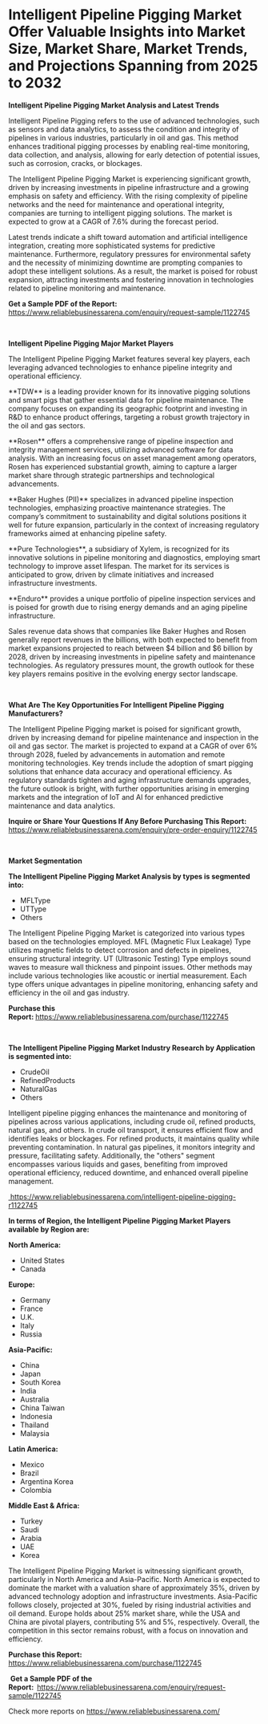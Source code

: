 <p><h1>Intelligent Pipeline Pigging Market Offer Valuable Insights into Market Size, Market Share, Market Trends, and Projections Spanning from 2025 to 2032</h1></p><p><strong>Intelligent Pipeline Pigging Market Analysis and Latest Trends</strong></p>
<p><p>Intelligent Pipeline Pigging refers to the use of advanced technologies, such as sensors and data analytics, to assess the condition and integrity of pipelines in various industries, particularly in oil and gas. This method enhances traditional pigging processes by enabling real-time monitoring, data collection, and analysis, allowing for early detection of potential issues, such as corrosion, cracks, or blockages.</p><p>The Intelligent Pipeline Pigging Market is experiencing significant growth, driven by increasing investments in pipeline infrastructure and a growing emphasis on safety and efficiency. With the rising complexity of pipeline networks and the need for maintenance and operational integrity, companies are turning to intelligent pigging solutions. The market is expected to grow at a CAGR of 7.6% during the forecast period. </p><p>Latest trends indicate a shift toward automation and artificial intelligence integration, creating more sophisticated systems for predictive maintenance. Furthermore, regulatory pressures for environmental safety and the necessity of minimizing downtime are prompting companies to adopt these intelligent solutions. As a result, the market is poised for robust expansion, attracting investments and fostering innovation in technologies related to pipeline monitoring and maintenance.</p></p>
<p><strong>Get a Sample PDF of the Report:&nbsp;</strong> <a href="https://www.reliablebusinessarena.com/enquiry/request-sample/1122745?utm_campaign=2217&utm_medium=2&utm_source=Github&utm_content=ia&utm_term=08042025&utm_id=intelligent-pipeline-pigging">https://www.reliablebusinessarena.com/enquiry/request-sample/1122745</a></p>
<p>&nbsp;</p>
<p><strong>Intelligent Pipeline Pigging Major Market Players</strong></p>
<p><p>The Intelligent Pipeline Pigging Market features several key players, each leveraging advanced technologies to enhance pipeline integrity and operational efficiency. </p><p>**TDW** is a leading provider known for its innovative pigging solutions and smart pigs that gather essential data for pipeline maintenance. The company focuses on expanding its geographic footprint and investing in R&D to enhance product offerings, targeting a robust growth trajectory in the oil and gas sectors.</p><p>**Rosen** offers a comprehensive range of pipeline inspection and integrity management services, utilizing advanced software for data analysis. With an increasing focus on asset management among operators, Rosen has experienced substantial growth, aiming to capture a larger market share through strategic partnerships and technological advancements.</p><p>**Baker Hughes (PII)** specializes in advanced pipeline inspection technologies, emphasizing proactive maintenance strategies. The company’s commitment to sustainability and digital solutions positions it well for future expansion, particularly in the context of increasing regulatory frameworks aimed at enhancing pipeline safety.</p><p>**Pure Technologies**, a subsidiary of Xylem, is recognized for its innovative solutions in pipeline monitoring and diagnostics, employing smart technology to improve asset lifespan. The market for its services is anticipated to grow, driven by climate initiatives and increased infrastructure investments.</p><p>**Enduro** provides a unique portfolio of pipeline inspection services and is poised for growth due to rising energy demands and an aging pipeline infrastructure.</p><p>Sales revenue data shows that companies like Baker Hughes and Rosen generally report revenues in the billions, with both expected to benefit from market expansions projected to reach between $4 billion and $6 billion by 2028, driven by increasing investments in pipeline safety and maintenance technologies. As regulatory pressures mount, the growth outlook for these key players remains positive in the evolving energy sector landscape.</p></p>
<p>&nbsp;</p>
<p><strong>What Are The Key Opportunities For Intelligent Pipeline Pigging Manufacturers?</strong></p>
<p><p>The Intelligent Pipeline Pigging market is poised for significant growth, driven by increasing demand for pipeline maintenance and inspection in the oil and gas sector. The market is projected to expand at a CAGR of over 6% through 2028, fueled by advancements in automation and remote monitoring technologies. Key trends include the adoption of smart pigging solutions that enhance data accuracy and operational efficiency. As regulatory standards tighten and aging infrastructure demands upgrades, the future outlook is bright, with further opportunities arising in emerging markets and the integration of IoT and AI for enhanced predictive maintenance and data analytics.</p></p>
<p><strong>Inquire or Share Your Questions If Any Before Purchasing This Report:</strong> <a href="https://www.reliablebusinessarena.com/enquiry/pre-order-enquiry/1122745?utm_campaign=2217&utm_medium=2&utm_source=Github&utm_content=ia&utm_term=08042025&utm_id=intelligent-pipeline-pigging">https://www.reliablebusinessarena.com/enquiry/pre-order-enquiry/1122745</a></p>
<p>&nbsp;</p>
<p><strong>Market Segmentation</strong></p>
<p><strong>The Intelligent Pipeline Pigging Market Analysis by types is segmented into:</strong></p>
<p><ul><li>MFLType</li><li>UTType</li><li>Others</li></ul></p>
<p><p>The Intelligent Pipeline Pigging Market is categorized into various types based on the technologies employed. MFL (Magnetic Flux Leakage) Type utilizes magnetic fields to detect corrosion and defects in pipelines, ensuring structural integrity. UT (Ultrasonic Testing) Type employs sound waves to measure wall thickness and pinpoint issues. Other methods may include various technologies like acoustic or inertial measurement. Each type offers unique advantages in pipeline monitoring, enhancing safety and efficiency in the oil and gas industry.</p></p>
<p><strong>Purchase this Report:&nbsp;</strong><a href="https://www.reliablebusinessarena.com/purchase/1122745?utm_campaign=2217&utm_medium=2&utm_source=Github&utm_content=ia&utm_term=08042025&utm_id=intelligent-pipeline-pigging">https://www.reliablebusinessarena.com/purchase/1122745</a></p>
<p>&nbsp;</p>
<p><strong>The Intelligent Pipeline Pigging Market Industry Research by Application is segmented into:</strong></p>
<p><ul><li>CrudeOil</li><li>RefinedProducts</li><li>NaturalGas</li><li>Others</li></ul></p>
<p><p>Intelligent pipeline pigging enhances the maintenance and monitoring of pipelines across various applications, including crude oil, refined products, natural gas, and others. In crude oil transport, it ensures efficient flow and identifies leaks or blockages. For refined products, it maintains quality while preventing contamination. In natural gas pipelines, it monitors integrity and pressure, facilitating safety. Additionally, the "others" segment encompasses various liquids and gases, benefiting from improved operational efficiency, reduced downtime, and enhanced overall pipeline management.</p></p>
<p><a href="https://www.reliablebusinessarena.com/intelligent-pipeline-pigging-r1122745?utm_campaign=2217&utm_medium=2&utm_source=Github&utm_content=ia&utm_term=08042025&utm_id=intelligent-pipeline-pigging">&nbsp;https://www.reliablebusinessarena.com/intelligent-pipeline-pigging-r1122745</a></p>
<p><strong>In terms of Region, the Intelligent Pipeline Pigging Market Players available by Region are:</strong></p>
<p>
    <p> <strong> North America: </strong>
        <ul>
            <li>United States</li>
            <li>Canada</li>
        </ul>
        </p> 
    <p> <strong> Europe: </strong>
        <ul>
            <li>Germany</li>
            <li>France</li>
            <li>U.K.</li>
            <li>Italy</li>
            <li>Russia</li>
        </ul>
        </p> 
    <p> <strong> Asia-Pacific: </strong>
        <ul>
            <li>China</li>
            <li>Japan</li>
            <li>South Korea</li>
            <li>India</li>
            <li>Australia</li>
            <li>China Taiwan</li>
            <li>Indonesia</li>
            <li>Thailand</li>
            <li>Malaysia</li>
        </ul>
        </p> 
    <p> <strong> Latin America: </strong>
        <ul>
            <li>Mexico</li>
            <li>Brazil</li>
            <li>Argentina Korea</li>
            <li>Colombia</li>
        </ul>
        </p> 
    <p> <strong> Middle East & Africa: </strong>
        <ul>
            <li>Turkey</li>
            <li>Saudi</li>
            <li>Arabia</li>
            <li>UAE</li>
            <li>Korea</li>
        </ul>
    </p>
    </p>
<p><p>The Intelligent Pipeline Pigging Market is witnessing significant growth, particularly in North America and Asia-Pacific. North America is expected to dominate the market with a valuation share of approximately 35%, driven by advanced technology adoption and infrastructure investments. Asia-Pacific follows closely, projected at 30%, fueled by rising industrial activities and oil demand. Europe holds about 25% market share, while the USA and China are pivotal players, contributing 5% and 5%, respectively. Overall, the competition in this sector remains robust, with a focus on innovation and efficiency.</p></p>
<p><strong>Purchase this Report: </strong><a href="https://www.reliablebusinessarena.com/purchase/1122745?utm_campaign=2217&utm_medium=2&utm_source=Github&utm_content=ia&utm_term=08042025&utm_id=intelligent-pipeline-pigging">https://www.reliablebusinessarena.com/purchase/1122745</a></p>
<p>&nbsp;<strong>Get a Sample PDF of the Report:&nbsp;&nbsp;</strong><a href="https://www.reliablebusinessarena.com/enquiry/request-sample/1122745?utm_campaign=2217&utm_medium=2&utm_source=Github&utm_content=ia&utm_term=08042025&utm_id=intelligent-pipeline-pigging">https://www.reliablebusinessarena.com/enquiry/request-sample/1122745</a></p>
<p><strong></strong></p>
<p>Check more reports on <a href="https://www.reliablebusinessarena.com/?utm_campaign=2217&utm_medium=2&utm_source=Github&utm_content=ia&utm_term=08042025&utm_id=intelligent-pipeline-pigging">https://www.reliablebusinessarena.com/</a></p>
